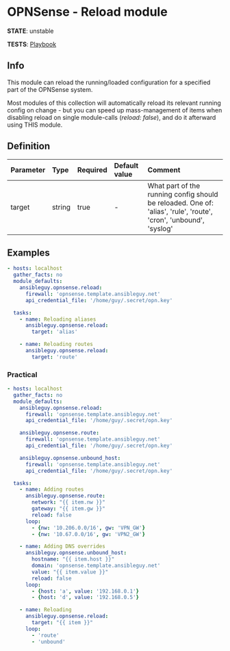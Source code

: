 # OPNSense - Reload module

**STATE**: unstable

**TESTS**: [Playbook](https://github.com/ansibleguy/collection_opnsense/blob/stable/tests/reload.yml)

## Info

This module can reload the running/loaded configuration for a specified part of the OPNSense system.

Most modules of this collection will automatically reload its relevant running config on change - but you can speed up mass-management of items when disabling reload on single module-calls (_reload: false_), and do it afterward using THIS module.

## Definition

| Parameter | Type   | Required | Default value | Comment                                                                                           |
|:----------|:-------|:---------|:--------------|:--------------------------------------------------------------------------------------------------|
| target      | string | true     | -             | What part of the running config should be reloaded. One of: 'alias', 'rule', 'route', 'cron', 'unbound', 'syslog'                                      |

## Examples

```yaml
- hosts: localhost
  gather_facts: no
  module_defaults:
    ansibleguy.opnsense.reload:
      firewall: 'opnsense.template.ansibleguy.net'
      api_credential_file: '/home/guy/.secret/opn.key'

  tasks:
    - name: Reloading aliases
      ansibleguy.opnsense.reload:
        target: 'alias'

    - name: Reloading routes
      ansibleguy.opnsense.reload:
        target: 'route'
```

### Practical

```yaml
- hosts: localhost
  gather_facts: no
  module_defaults:
    ansibleguy.opnsense.reload:
      firewall: 'opnsense.template.ansibleguy.net'
      api_credential_file: '/home/guy/.secret/opn.key'

    ansibleguy.opnsense.route:
      firewall: 'opnsense.template.ansibleguy.net'
      api_credential_file: '/home/guy/.secret/opn.key'

    ansibleguy.opnsense.unbound_host:
      firewall: 'opnsense.template.ansibleguy.net'
      api_credential_file: '/home/guy/.secret/opn.key'

  tasks:
    - name: Adding routes
      ansibleguy.opnsense.route:
        network: "{{ item.nw }}"
        gateway: "{{ item.gw }}"
        reload: false
      loop:
        - {nw: '10.206.0.0/16', gw: 'VPN_GW'}
        - {nw: '10.67.0.0/16', gw: 'VPN2_GW'}

    - name: Adding DNS overrides
      ansibleguy.opnsense.unbound_host:
        hostname: "{{ item.host }}"
        domain: 'opnsense.template.ansibleguy.net'
        value: "{{ item.value }}"
        reload: false
      loop:
        - {host: 'a', value: '192.168.0.1'}
        - {host: 'd', value: '192.168.0.5'}

    - name: Reloading
      ansibleguy.opnsense.reload:
        target: "{{ item }}"
      loop:
        - 'route'
        - 'unbound'
```

